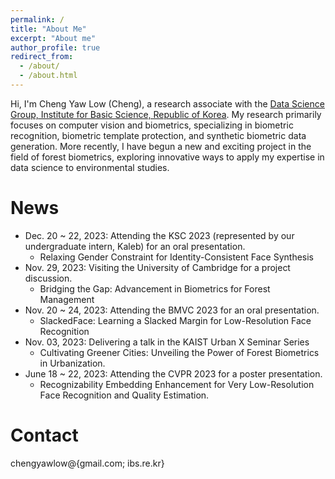 ```yaml
---
permalink: /
title: "About Me"
excerpt: "About me"
author_profile: true
redirect_from: 
  - /about/
  - /about.html
---
```


Hi, I'm Cheng Yaw Low (Cheng), a research associate with the [Data Science Group, Institute for Basic Science, Republic of Korea](https://ds.ibs.re.kr/). My research primarily focuses on computer vision and biometrics, specializing in biometric recognition, biometric template protection, and synthetic biometric data generation. More recently, I have begun a new and exciting project in the field of forest biometrics, exploring innovative ways to apply my expertise in data science to environmental studies.

# News
<!-- <span style="font-size: smaller;">(in the recent six months)</span> -->
+ Dec. 20 ~ 22, 2023: Attending the KSC 2023 (represented by our undergraduate intern, Kaleb) for an oral presentation.
  - Relaxing Gender Constraint for Identity-Consistent Face Synthesis
+ Nov. 29, 2023: Visiting the University of Cambridge for a project discussion.
  - Bridging the Gap: Advancement in Biometrics for Forest Management
+ Nov. 20 ~ 24, 2023: Attending the BMVC 2023 for an oral presentation.
  - SlackedFace: Learning a Slacked Margin for Low-Resolution Face Recognition
+ Nov. 03, 2023: Delivering a talk in the KAIST Urban X Seminar Series
  - Cultivating Greener Cities: Unveiling the Power of Forest Biometrics in Urbanization.
+ June 18 ~ 22, 2023: Attending the CVPR 2023 for a poster presentation.
  - Recognizability Embedding Enhancement for Very Low-Resolution Face Recognition and Quality Estimation.

# Contact
chengyawlow@{gmail.com; ibs.re.kr}
